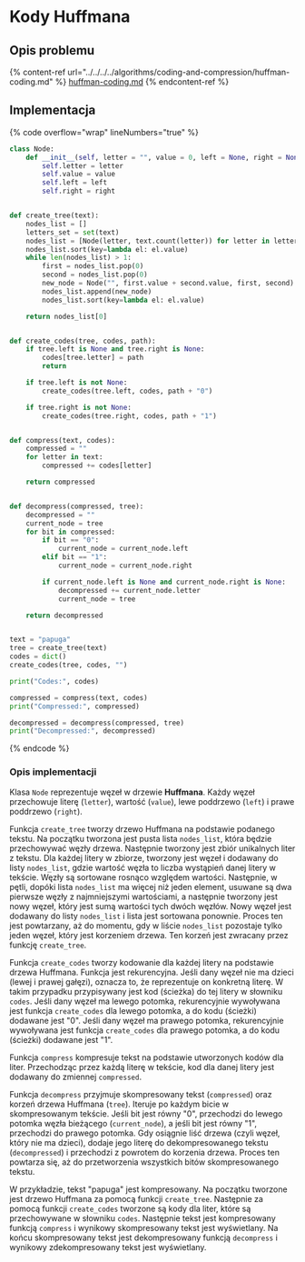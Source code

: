 # Kody Huffmana

## Opis problemu

{% content-ref url="../../../../algorithms/coding-and-compression/huffman-coding.md" %}
[huffman-coding.md](../../../../algorithms/coding-and-compression/huffman-coding.md)
{% endcontent-ref %}

## Implementacja

{% code overflow="wrap" lineNumbers="true" %}
```python
class Node:
    def __init__(self, letter = "", value = 0, left = None, right = None):
        self.letter = letter
        self.value = value
        self.left = left
        self.right = right


def create_tree(text):
    nodes_list = []
    letters_set = set(text)
    nodes_list = [Node(letter, text.count(letter)) for letter in letters_set]
    nodes_list.sort(key=lambda el: el.value)
    while len(nodes_list) > 1:
        first = nodes_list.pop(0)
        second = nodes_list.pop(0)
        new_node = Node("", first.value + second.value, first, second)
        nodes_list.append(new_node)
        nodes_list.sort(key=lambda el: el.value)

    return nodes_list[0]


def create_codes(tree, codes, path):
    if tree.left is None and tree.right is None:
        codes[tree.letter] = path
        return

    if tree.left is not None:
        create_codes(tree.left, codes, path + "0")

    if tree.right is not None:
        create_codes(tree.right, codes, path + "1")


def compress(text, codes):
    compressed = ""
    for letter in text:
        compressed += codes[letter]

    return compressed


def decompress(compressed, tree):
    decompressed = ""
    current_node = tree
    for bit in compressed:
        if bit == "0":
            current_node = current_node.left
        elif bit == "1":
            current_node = current_node.right

        if current_node.left is None and current_node.right is None:
            decompressed += current_node.letter
            current_node = tree

    return decompressed


text = "papuga"
tree = create_tree(text)
codes = dict()
create_codes(tree, codes, "")

print("Codes:", codes)

compressed = compress(text, codes)
print("Compressed:", compressed)

decompressed = decompress(compressed, tree)
print("Decompressed:", decompressed)
```
{% endcode %}

### Opis implementacji

Klasa `Node` reprezentuje węzeł w drzewie **Huffmana**. Każdy węzeł przechowuje literę (`letter`), wartość (`value`), lewe poddrzewo (`left`) i prawe poddrzewo (`right`).

Funkcja `create_tree` tworzy drzewo Huffmana na podstawie podanego tekstu. Na początku tworzona jest pusta lista `nodes_list`, która będzie przechowywać węzły drzewa. Następnie tworzony jest zbiór unikalnych liter z tekstu. Dla każdej litery w zbiorze, tworzony jest węzeł i dodawany do listy `nodes_list`, gdzie wartość węzła to liczba wystąpień danej litery w tekście. Węzły są sortowane rosnąco względem wartości. Następnie, w pętli, dopóki lista `nodes_list` ma więcej niż jeden element, usuwane są dwa pierwsze węzły z najmniejszymi wartościami, a następnie tworzony jest nowy węzeł, który jest sumą wartości tych dwóch węzłów. Nowy węzeł jest dodawany do listy `nodes_list` i lista jest sortowana ponownie. Proces ten jest powtarzany, aż do momentu, gdy w liście `nodes_list` pozostaje tylko jeden węzeł, który jest korzeniem drzewa. Ten korzeń jest zwracany przez funkcję `create_tree`.

Funkcja `create_codes` tworzy kodowanie dla każdej litery na podstawie drzewa Huffmana. Funkcja jest rekurencyjna. Jeśli dany węzeł nie ma dzieci (lewej i prawej gałęzi), oznacza to, że reprezentuje on konkretną literę. W takim przypadku przypisywany jest kod (ścieżka) do tej litery w słowniku `codes`. Jeśli dany węzeł ma lewego potomka, rekurencyjnie wywoływana jest funkcja `create_codes` dla lewego potomka, a do kodu (ścieżki) dodawane jest "0". Jeśli dany węzeł ma prawego potomka, rekurencyjnie wywoływana jest funkcja `create_codes` dla prawego potomka, a do kodu (ścieżki) dodawane jest "1".

Funkcja `compress` kompresuje tekst na podstawie utworzonych kodów dla liter. Przechodząc przez każdą literę w tekście, kod dla danej litery jest dodawany do zmiennej `compressed`.

Funkcja `decompress` przyjmuje skompresowany tekst (`compressed`) oraz korzeń drzewa Huffmana (`tree`). Iteruje po każdym bicie w skompresowanym tekście. Jeśli bit jest równy "0", przechodzi do lewego potomka węzła bieżącego (`current_node`), a jeśli bit jest równy "1", przechodzi do prawego potomka. Gdy osiągnie liść drzewa (czyli węzeł, który nie ma dzieci), dodaje jego literę do dekompresowanego tekstu (`decompressed`) i przechodzi z powrotem do korzenia drzewa. Proces ten powtarza się, aż do przetworzenia wszystkich bitów skompresowanego tekstu.

W przykładzie, tekst "papuga" jest kompresowany. Na początku tworzone jest drzewo Huffmana za pomocą funkcji `create_tree`. Następnie za pomocą funkcji `create_codes` tworzone są kody dla liter, które są przechowywane w słowniku `codes`. Następnie tekst jest kompresowany funkcją `compress` i wynikowy skompresowany tekst jest wyświetlany. Na końcu skompresowany tekst jest dekompresowany funkcją `decompress` i wynikowy zdekompresowany tekst jest wyświetlany.
